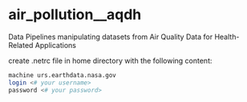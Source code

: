 # air_pollution__aqdh
Data Pipelines manipulating datasets from Air Quality Data for Health-Related Applications

create .netrc file in home directory with the following content:

```bash
machine urs.earthdata.nasa.gov
login <# your username>
password <# your password>
```